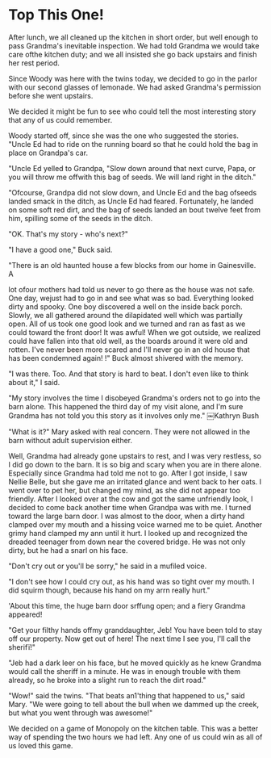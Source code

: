 Top This One!
=============

After lunch, we all cleaned up the kitchen in short order, but well enough to pass
Grandma's inevitable inspection. We had told Grandma we would take care ofthe kitchen
duty; and we all insisted she go back upstairs and finish her rest period.

Since Woody was here with the twins today, we decided to go in the parlor with our
second glasses of lemonade. We had asked Grandma's permission before she went
upstairs.

We decided it might be fun to see who could tell the most interesting story that any
of us could remember.

Woody started off, since she was the one who suggested the stories. "Uncle Ed had to
ride on the running board so that he could hold the bag in place on Grandpa's car.

"Uncle Ed yelled to Grandpa, "Slow down around that next curve, Papa, or you will
throw me offwith this bag of seeds. We will land right in the ditch."

"Ofcourse, Grandpa did not slow down, and Uncle Ed and the bag ofseeds landed smack
in the ditch, as Uncle Ed had feared. Fortunately, he landed on some soft red dirt,
and the bag of seeds landed an bout twelve feet from him, spilling some of the seeds
in the ditch.

"OK. That's my story - who's next?"

"I have a good one," Buck said.

"There is an old haunted house a few blocks from our home in Gainesville. A

lot ofour mothers had told us never to go there as the house was not safe. One day,
wejust had to go in and see what was so bad. Everything looked dirty and spooky. One
boy discovered a well on the inside back porch. Slowly, we all gathered around the
dilapidated well which was partially open. All of us took one good look and we turned
and ran as fast as we could toward the front door! It was awful! When we got outside,
we realized could have fallen into that old well, as the boards around it were old
and rotten. I've never been more scared and I'll never go in an old house that has
been condemned again! !" Buck almost shivered with the memory.

"I was there. Too. And that story is hard to beat. I don't even like to think about
it," I said.

"My story involves the time I disobeyed Grandma's orders not to go into the barn
alone. This happened the third day of my visit alone, and I'm sure Grandma has not
told you this story as it involves only me." ￼Kathryn Bush

"What is it?" Mary asked with real concern. They were not allowed in the barn without
adult supervision either.

Well, Grandma had already gone upstairs to rest, and I was very restless, so I did go
down to the barn. It is so big and scary when you are in there alone. Especially
since Grandma had told me not to go. After I got inside, I saw Nellie Belle, but she
gave me an irritated glance and went back to her oats. I went over to pet her, but
changed my mind, as she did not appear too friendly. After I looked over at the cow
and got the same unfriendly look, I decided to come back another time when Grandpa
was with me. I turned toward the large barn door. I was almost to the door, when a
dirty hand clamped over my mouth and a hissing voice warned me to be quiet. Another
grimy hand clamped my ann until it hurt. I looked up and recognized the dreaded
teenager from down near the covered bridge. He was not only dirty, but he had a snarl
on his face.

"Don't cry out or you'll be sorry," he said in a mufiled voice.

"I don't see how I could cry out, as his hand was so tight over my mouth. I did
squirm though, because his hand on my arrn really hurt."

'About this time, the huge barn door srffung open; and a fiery Grandma appeared!

"Get your filthy hands offmy granddaughter, Jeb! You have been told to stay off our
property. Now get out of here! The next time I see you, I'll call the sherifï!"

"Jeb had a dark leer on his face, but he moved quickly as he knew Grandma would call
the sheriff in a minute. He was in enough trouble with them already, so he broke into
a slight run to reach the dirt road."

"Wow!" said the twins. "That beats an1'thing that happened to us," said Mary. "We
were going to tell about the bull when we dammed up the creek, but what you went
through was awesome!"

We decided on a game of Monopoly on the kitchen table. This was a better way of
spending the two hours we had left. Any one of us could win as all of us loved this
game.
